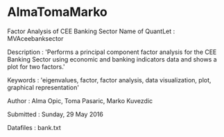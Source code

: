 # AlmaTomaMarko
Factor Analysis of CEE Banking Sector
Name of QuantLet : MVAceebanksector

Description : 'Performs a principal component factor analysis for the CEE Banking Sector using economic and banking indicators data and shows a plot for two factors.'

Keywords : 'eigenvalues, factor, factor analysis, data
visualization, plot, graphical representation'

Author : Alma Opic, Toma Pasaric, Marko Kuvezdic

Submitted : Sunday, 29 May 2016

Datafiles : bank.txt
